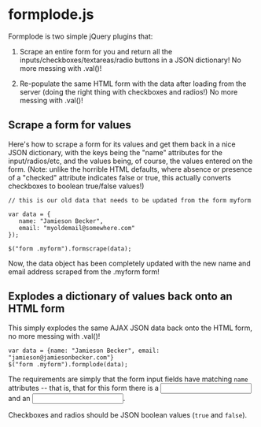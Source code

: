 formplode.js
============


Formplode is two simple jQuery plugins that:


1.  Scrape an entire form for you and return all the
    inputs/checkboxes/textareas/radio buttons in a JSON dictionary!
    No more messing with .val()!


2.  Re-populate the same HTML form with the data after loading
    from the server (doing the right thing with checkboxes
    and radios!) No more messing with .val()!
        


Scrape a form for values
------------------------

Here's how to scrape a form for its values and get them back in a nice JSON
dictionary, with the keys being the "name" attributes for the input/radios/etc,
and the values being, of course, the values entered on the form.  (Note: unlike
the horrible HTML defaults, where absence or presence of a "checked" attribute
indicates false or true, this actually converts checkboxes to boolean
true/false values!)

    // this is our old data that needs to be updated from the form myform

    var data = {
       name: "Jamieson Becker",
       email: "myoldemail@somewhere.com"
    });

    $("form .myform").formscrape(data);


Now, the data object has been completely updated with the new name and email
address scraped from the .myform form!



Explodes a dictionary of values back onto an HTML form
------------------------------------------------------


This simply explodes the same AJAX JSON data back onto the HTML form, no more messing with .val()!


    var data = {name: "Jamieson Becker", email: "jamieson@jamiesonbecker.com"}
    $("form .myform").formplode(data);


The requirements are simply that the form input fields have matching `name`
attributes -- that is, that for this form there is a <input name=name> and
an <input name=email>.

Checkboxes and radios should be JSON boolean values (`true` and `false`).

